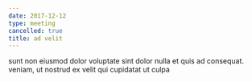 ```yaml
---
date: 2017-12-12
type: meeting
cancelled: true
title: ad velit
---
```

sunt non eiusmod dolor voluptate sint dolor nulla et quis ad consequat. veniam, ut nostrud ex velit qui cupidatat ut culpa